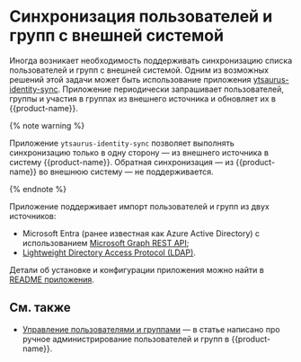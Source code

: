 # Синхронизация пользователей и групп с внешней системой

Иногда возникает необходимость поддерживать синхронизацию списка пользователей и групп с внешней системой. Одним из возможных решений этой задачи может быть использование приложения [ytsaurus-identity-sync](https://github.com/tractoai/ytsaurus-identity-sync). Приложение периодически запрашивает пользователей, группы и участия в группах из внешнего источника и обновляет их в {{product-name}}.

{% note warning %}

Приложение `ytsaurus-identity-sync` позволяет выполнять синхронизацию только в одну сторону — из внешнего источника в систему {{product-name}}. Обратная синхронизация — из {{product-name}} во внешнюю систему — не поддерживается.

{% endnote %}

Приложение поддерживает импорт пользователей и групп из двух источников:
 - Microsoft Entra (ранее известная как Azure Active Directory) с использованием [Microsoft Graph REST API](https://learn.microsoft.com/en-us/graph/azuread-users-concept-overview);
 - [Lightweight Directory Access Protocol (LDAP)](https://en.wikipedia.org/wiki/Lightweight_Directory_Access_Protocol).

Детали об установке и конфигурации приложения можно найти в [README приложения](https://github.com/tractoai/ytsaurus-identity-sync?tab=readme-ov-file#installing).

## См. также

- [Управление пользователями и группами](../../admin-guide/cluster-operations.md#upravlenie-polzovatelyami,-gruppami-i-pravami-dostupa) — в статье написано про ручное администрирование пользователей и групп в {{product-name}}.
